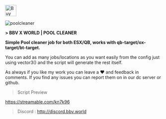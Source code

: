 <a href='https://ko-fi.com/G2G0N78P7' target='_blank'><img height='36' style='border:0px;height:36px;' src='https://storage.ko-fi.com/cdn/kofi3.png?v=3' border='0' alt='Buy Me a Coffee at ko-fi.com' /></a>

![poolcleaner](https://github.com/BuddyNotFound/bbv-poolcleaner/assets/74051918/2cd497b8-aba0-4238-a22f-7ee6540d7778)

**> BBV X WORLD | POOL CLEANER**

**Simple Pool cleaner job for both ESX/QB, works with qb-target/ox-target/bt-target.**

You can add as many jobs/locations as you want easily from the config just using vector3() and the script will generate the rest itself.

As always if you like my work you can leave a :heart: and feedback in comments.
If you find any issues you can report them on in our dc server or github.

> Script Preview

https://streamable.com/kn7k96

> Discord :
> http://discord.bbv.world

